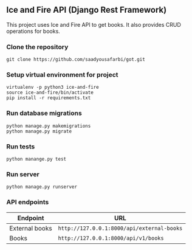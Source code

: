 ## Ice and Fire API (Django Rest Framework)
This project uses Ice and Fire API to get books. It also provides CRUD operations for books.


### Clone the repository 
```
git clone https://github.com/saadyousafarbi/got.git
```

### Setup virtual environment for project
```
virtualenv -p python3 ice-and-fire
source ice-and-fire/bin/activate
pip install -r requirements.txt
```

### Run database migrations 
```
python manage.py makemigrations
python manage.py migrate
```

### Run tests
```
python manange.py test
```

### Run server
```
python manage.py runserver
```

### API endpoints
| Endpoint        |   URL                                          |
| ----------------| -----------------------------------------------|
| External books  | `http://127.0.0.1:8000/api/external-books`     |
| Books           | `http://127.0.0.1:8000/api/v1/books`           |
